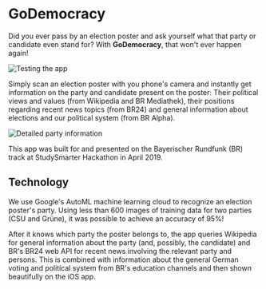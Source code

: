 # GoDemocracy

Did you ever pass by an election poster and ask yourself what that party or candidate even stand for? With **GoDemocracy**, that won't ever happen again!

![Testing the app](photos/paul3.JPG)


Simply scan an election poster with you phone's camera and instantly get information on the party and candidate present on the poster: Their political views and values (from Wikipedia and BR Mediathek), their positions regarding recent news topics (from BR24) and general information about elections and our political system (from BR Alpha).

![Detailed party information](photos/paul2.JPG)



This app was built for and presented on the Bayerischer Rundfunk (BR) track at StudySmarter Hackathon in April 2019.

## Technology
We use Google's AutoML machine learning cloud to recognize an election poster's party. Using less than 600 images of training data for two parties (CSU and Grüne), it was possible to achieve an accuracy of 95%!

After it knows which party the poster belongs to, the app queries Wikipedia for general information about the party (and, possibly, the candidate) and BR's BR24 web API for recent news involving the relevant party and persons. This is combined with information about the general German voting and political system from BR's education channels and then shown beautifully on the iOS app.
